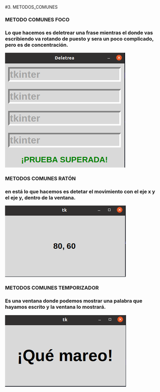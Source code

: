#3. METODOS_COMUNES
### METODO COMUNES FOCO
### Lo que hacemos es deletrear una frase mientras el donde vas escribiendo va rotando de puesto y sera un poco complicado, pero es de concentración.
![metodos_comunes_fo co](metodos_comunes_foco.png "metodos_comunes_foco")
### METODOS COMUNES RATÓN 
### en está lo que hacemos es detetar el movimiento con el eje x y el eje y, dentro de la ventana.
![metodos_comunes_raton](metodos_comunes_raton.png "metodos_comunes_raton")
### METODOS COMUNES TEMPORIZADOR 
### Es una ventana donde podemos mostrar una palabra que hayamos escrito y la ventana lo mostrará.
![metodos_comunes_temporizadores](metodos_comunes_temporizadores.png "metodos_comunes_temporizadores")